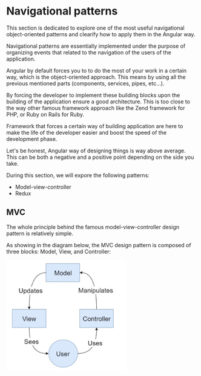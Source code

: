 # Navigational patterns

This section is dedicated to explore one of the most useful navigational object-oriented patterns and clearify how to apply them in the Angular way.

Navigational patterns are essentially implemented under the purpose of organizing events that related to the navigation of the users of the application.

Angular by default forces you to to do the most of your work in a certain way, which is the object-oriented approach. This means by using all the previous mentioned parts (components, services, pipes, etc...).

By forcing the developer to implement these building blocks upon the building of the application ensure a good architecture. This is too close to the way other famous framework approach like the Zend framework for PHP, or Ruby on Rails for Ruby.

Framework that forces a certain way of building application are here to make the life of the developer easier and boost the speed of the development phase.

Let's be honest, Angular way of designing things is way above average. This can be both a negative and a positive point depending on the side you take.

During this section, we will expore the following patterns:

- Model-view-controller
- Redux

## MVC

The whole principle behind the famous model-view-controller design pattern is relatively simple.

As showing in the diagram below, the MVC design pattern is composed of three blocks: Model, View, and Controller:

![Model-View-Controller-Diagram](../figures/model-view-controller.png)
